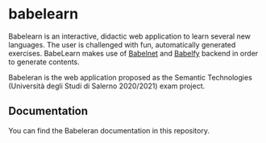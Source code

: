 # babelearn
 
Babelearn is an interactive, didactic web application to learn several new languages.
The user is challenged with fun, automatically generated exercises.
BabeLearn makes use of [Babelnet](https://babelnet.org/) and [Babelfy](http://babelfy.org/) backend in order to generate contents.

Babeleran is the web application proposed as the Semantic Technologies (Università degli Studi di Salerno 2020/2021) exam project.

## Documentation

You can find the Babeleran documentation in this repository.


